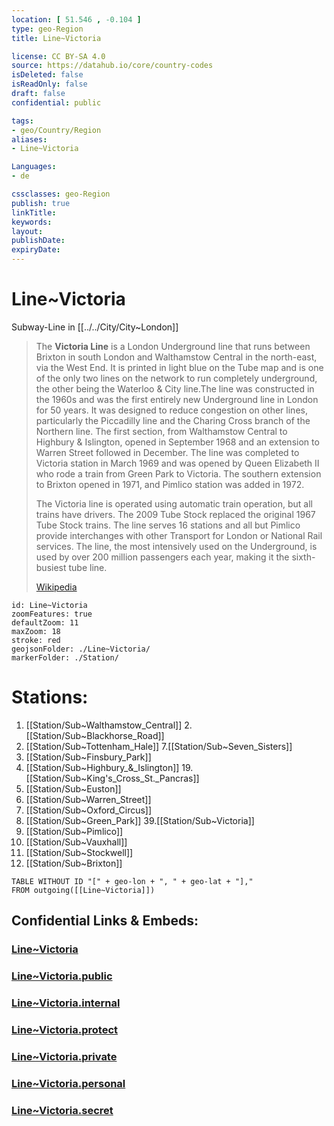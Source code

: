 ```yaml
---
location: [ 51.546 , -0.104 ] 
type: geo-Region
title: Line~Victoria

license: CC BY-SA 4.0
source: https://datahub.io/core/country-codes
isDeleted: false
isReadOnly: false
draft: false
confidential: public

tags:
- geo/Country/Region
aliases:
- Line~Victoria

Languages:
- de

cssclasses: geo-Region
publish: true
linkTitle: 
keywords: 
layout: 
publishDate: 
expiryDate: 
---
```


# Line~Victoria

Subway-Line in [[../../City/City~London]] 

> The **Victoria Line** is a London Underground line that runs between Brixton in south London and Walthamstow Central in the north-east, via the West End. It is printed in light blue on the Tube map and is one of the only two lines on the network to run completely underground, the other being the Waterloo & City line.The line was constructed in the 1960s and was the first entirely new Underground line in London for 50 years. It was designed to reduce congestion on other lines, particularly the Piccadilly line and the Charing Cross branch of the Northern line. The first section, from Walthamstow Central to Highbury & Islington, opened in September 1968 and an extension to Warren Street followed in December. The line was completed to Victoria station in March 1969 and was opened by Queen Elizabeth II who rode a train from Green Park to Victoria. The southern extension to Brixton opened in 1971, and Pimlico station was added in 1972.
>
> The Victoria line is operated using automatic train operation, but all trains have drivers. The 2009 Tube Stock replaced the original 1967 Tube Stock trains. The line serves 16 stations and all but Pimlico provide interchanges with other Transport for London or National Rail services. The line, the most intensively used on the Underground, is used by over 200 million passengers each year, making it the sixth-busiest tube line.
>
> [Wikipedia](https://en.wikipedia.org/wiki/Victoria%20line)


```leaflet
id: Line~Victoria
zoomFeatures: true 
defaultZoom: 11 
maxZoom: 18
stroke: red
geojsonFolder: ./Line~Victoria/
markerFolder: ./Station/
```


# Stations: 
1.	[[Station/Sub~Walthamstow_Central]] 
2.[[Station/Sub~Blackhorse_Road]]  
6.	[[Station/Sub~Tottenham_Hale]] 
7.[[Station/Sub~Seven_Sisters]]  
11.	[[Station/Sub~Finsbury_Park]] 
15.	[[Station/Sub~Highbury_&_Islington]] 
19.[[Station/Sub~King's_Cross_St._Pancras]]  
23.	[[Station/Sub~Euston]] 
27.	[[Station/Sub~Warren_Street]] 
31.	[[Station/Sub~Oxford_Circus]] 
35.	[[Station/Sub~Green_Park]] 
39.[[Station/Sub~Victoria]]  
43.	[[Station/Sub~Pimlico]] 
44.	[[Station/Sub~Vauxhall]] 
48.	[[Station/Sub~Stockwell]] 
49.	[[Station/Sub~Brixton]] 

```dataview
TABLE WITHOUT ID "[" + geo-lon + ", " + geo-lat + "],"
FROM outgoing([[Line~Victoria]])
```


## Confidential Links & Embeds: 

### [Line~Victoria](/_Standards/Earth/Continent/Europe/Europe~North/UK/England/Regions~England/London,Greater/cities~GreaterLondon/Underground/Line~Victoria.md) 

### [Line~Victoria.public](/_public/Earth/Continent/Europe/Europe~North/UK/England/Regions~England/London,Greater/cities~GreaterLondon/Underground/Line~Victoria.public.md) 

### [Line~Victoria.internal](/_internal/Earth/Continent/Europe/Europe~North/UK/England/Regions~England/London,Greater/cities~GreaterLondon/Underground/Line~Victoria.internal.md) 

### [Line~Victoria.protect](/_protect/Earth/Continent/Europe/Europe~North/UK/England/Regions~England/London,Greater/cities~GreaterLondon/Underground/Line~Victoria.protect.md) 

### [Line~Victoria.private](/_private/Earth/Continent/Europe/Europe~North/UK/England/Regions~England/London,Greater/cities~GreaterLondon/Underground/Line~Victoria.private.md) 

### [Line~Victoria.personal](/_personal/Earth/Continent/Europe/Europe~North/UK/England/Regions~England/London,Greater/cities~GreaterLondon/Underground/Line~Victoria.personal.md) 

### [Line~Victoria.secret](/_secret/Earth/Continent/Europe/Europe~North/UK/England/Regions~England/London,Greater/cities~GreaterLondon/Underground/Line~Victoria.secret.md)

